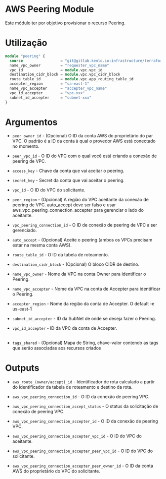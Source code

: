 # AWS Peering Module

Este módulo ter por objetivo provisionar o recurso Peering.

# Utilização

```terraform
module "peering" {
  source                 = "git@gitlab.kenlo.io:infrastructure/terraform.git//providers/aws/peering"
  name_vpc_owner         = "requester_vpc_name"
  vpc_id                 = module.vpc.vpc_id
  destination_cidr_block = module.vpc.vpc_cidr_block
  route_table_id         = module.vpc.app_routing_table_id
  accepter_region        = "sa-east-1"
  name_vpc_accepter      = "accepter_vpc_name"
  vpc_id_accepter        = "vpc-xxx"
  subnet_id_accepter     = "subnet-xxx"
}
```

# Argumentos

* `peer_owner_id` - (Opcional) O ID da conta AWS do proprietário do par VPC. O padrão é a ID da conta à qual o provedor AWS está conectado no momento.

* `peer_vpc_id` - O ID do VPC com o qual você está criando a conexão de peering de VPC.

* `access_key` - Chave da conta que vai aceitar o peering.

* `secret_key` - Secret da conta que vai aceitar o peering.

* `vpc_id` - O ID do VPC do solicitante.

* `peer_region` - (Opcional) A região do VPC aceitante da conexão de peering de VPC. auto_accept deve ser falso e usar aws_vpc_peering_connection_accepter para gerenciar o lado do aceitante.

* `vpc_peering_connection_id` - O ID de conexão de peering de VPC a ser gerenciado.

* `auto_accept` - (Opcional) Aceite o peering (ambos os VPCs precisam estar na mesma conta AWS).

* `route_table_id` - O ID da tabela de roteamento.

* `destination_cidr_block` - (Opcional) O bloco CIDR de destino.

* `name_vpc_owner` - Nome da VPC na conta Owner para identificar o Peering.

* `name_vpc_accepter` - Nome da VPC na conta de Accepter para identificar o Peering.

* `accepter_region` - Nome da região da conta de Accepter. O default -e us-east-1

* `subnet_id_accepter` - ID da SubNet de onde se deseja fazer o Peering.

* `vpc_id_accepter` - ID da VPC da conta de Accepter.

##

* `tags_shared` - (Opcional) Mapa de String, chave-valor contendo as tags que serão associadas aos recursos criados

# Outputs

* `aws_route_(owner/accept)_id` - Identificador de rota calculado a partir do identificador da tabela de roteamento e destino da rota.

* `aws_vpc_peering_connection_id` - O ID da conexão de peering VPC.

* `aws_vpc_peering_connection_accept_status` - O status da solicitação de conexão de peering VPC.

* `aws_vpc_peering_connection_accepter_id` - O ID da conexão de peering VPC.

* `aws_vpc_peering_connection_accepter_vpc_id` - O ID do VPC do aceitante.

* `aws_vpc_peering_connection_accepter_peer_vpc_id` - O ID do VPC do solicitante.

* `aws_vpc_peering_connection_accepter_peer_owner_id` - O ID da conta AWS do proprietário do VPC do solicitante.
